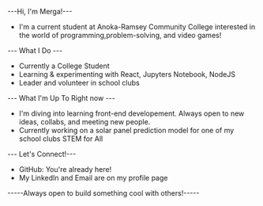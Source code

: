---Hi, I'm Merga!---
- I'm a current student at Anoka-Ramsey Community College interested in the world of programming,problem-solving, and video games! 

--- What I Do ---
- Currently a College Student 
- Learning & experimenting with React, Jupyters Notebook, NodeJS 
- Leader and volunteer in school clubs 

  
--- What I'm Up To Right now ---
-  I'm diving into learning front-end developement. Always open to new ideas, collabs, and meeting new people. 
-  Currently working on a solar panel prediction model for one of my school clubs STEM for All 

--- Let's Connect!---
- GitHub: You're already here!
- My LinkedIn and Email are on my profile page 

-----Always open to build something cool with others!-----
